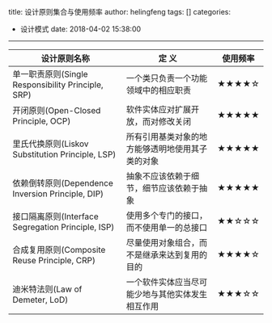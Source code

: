 title: 设计原则集合与使用频率
author: helingfeng
tags: []
categories:
  - 设计模式
date: 2018-04-02 15:38:00
---
| 设计原则名称  | 定  义  | 使用频率  |
| ------------ | ------------ | ------------ |
|单一职责原则(Single Responsibility Principle, SRP)|一个类只负责一个功能领域中的相应职责|★★★★☆|
|开闭原则(Open-Closed Principle, OCP)|软件实体应对扩展开放，而对修改关闭|★★★★★|
|里氏代换原则(Liskov Substitution Principle, LSP)|所有引用基类对象的地方能够透明地使用其子类的对象|★★★★★|
|依赖倒转原则(Dependence  Inversion Principle, DIP)|抽象不应该依赖于细节，细节应该依赖于抽象|★★★★★|
|接口隔离原则(Interface Segregation Principle, ISP)|使用多个专门的接口，而不使用单一的总接口|★★☆☆☆|
|合成复用原则(Composite Reuse Principle, CRP)|尽量使用对象组合，而不是继承来达到复用的目的|★★★★☆|
|迪米特法则(Law of Demeter, LoD)|一个软件实体应当尽可能少地与其他实体发生相互作用|★★★☆☆|